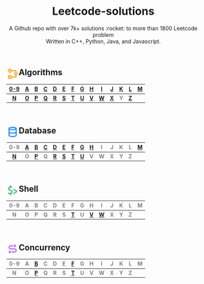 <h1 align="center">Leetcode-solutions</h1>
<p align="center">A Github repo with over 7k+ solutions :rocket: to more than 1800 Leetcode problem<br>Written in C++, Python, Java, and Javascript.</p>
<br>

## <div align="left"><img src="https://github.com/AnasImloul/Leetcode-Solutions/blob/main/icons/algo.svg" width="32px" align="left"/>Algorithms</div>


| [0-9](./scripts/algorithms/0-9/#algorithms-solutions) | [A](./scripts/algorithms/A/#algorithms-solutions) | [B](./scripts/algorithms/B/#algorithms-solutions) | [C](./scripts/algorithms/C/#algorithms-solutions) | [D](./scripts/algorithms/D/#algorithms-solutions) | [E](./scripts/algorithms/E/#algorithms-solutions) | [F](./scripts/algorithms/F/#algorithms-solutions) | [G](./scripts/algorithms/G/#algorithms-solutions) | [H](./scripts/algorithms/H/#algorithms-solutions) | [I](./scripts/algorithms/I/#algorithms-solutions) | [J](./scripts/algorithms/J/#algorithms-solutions) | [K](./scripts/algorithms/K/#algorithms-solutions) | [L](./scripts/algorithms/L/#algorithms-solutions) | [M](./scripts/algorithms/M/#algorithms-solutions) |
|:-----------------------------------------------------:|:-------------------------------------------------:|:-------------------------------------------------:|:-------------------------------------------------:|:-------------------------------------------------:|:-------------------------------------------------:|:-------------------------------------------------:|:-------------------------------------------------:|:-------------------------------------------------:|:-------------------------------------------------:|:-------------------------------------------------:|:-------------------------------------------------:|:-------------------------------------------------:|:-------------------------------------------------:|
|**[N](./scripts/algorithms/N/#algorithms-solutions)**|**[O](./scripts/algorithms/O/#algorithms-solutions)**|**[P](./scripts/algorithms/P/#algorithms-solutions)**|**[Q](./scripts/algorithms/Q/#algorithms-solutions)**|**[R](./scripts/algorithms/R/#algorithms-solutions)**|**[S](./scripts/algorithms/S/#algorithms-solutions)**|**[T](./scripts/algorithms/T/#algorithms-solutions)**|**[U](./scripts/algorithms/U/#algorithms-solutions)**|**[V](./scripts/algorithms/V/#algorithms-solutions)**|**[W](./scripts/algorithms/W/#algorithms-solutions)**|**[X](./scripts/algorithms/X/#algorithms-solutions)**|**<span style='color:grey'>  Y  </span>**|**[Z](./scripts/algorithms/Z/#algorithms-solutions)**|
<br>

## <div align="left"><img src="https://github.com/AnasImloul/Leetcode-Solutions/blob/main/icons/data.svg" width="32px" align="left"/>Database</div>


| <span style='color:grey'>  0-9  </span> | [A](./scripts/database/A/#database-solutions) | [B](./scripts/database/B/#database-solutions) | [C](./scripts/database/C/#database-solutions) | [D](./scripts/database/D/#database-solutions) | [E](./scripts/database/E/#database-solutions) | [F](./scripts/database/F/#database-solutions) | [G](./scripts/database/G/#database-solutions) | [H](./scripts/database/H/#database-solutions) | <span style='color:grey'>  I  </span> | <span style='color:grey'>  J  </span> | <span style='color:grey'>  K  </span> | <span style='color:grey'>  L  </span> | [M](./scripts/database/M/#database-solutions) |
|:---------------------------------------:|:---------------------------------------------:|:---------------------------------------------:|:---------------------------------------------:|:---------------------------------------------:|:---------------------------------------------:|:---------------------------------------------:|:---------------------------------------------:|:---------------------------------------------:|:-------------------------------------:|:-------------------------------------:|:-------------------------------------:|:-------------------------------------:|:---------------------------------------------:|
|**[N](./scripts/database/N/#database-solutions)**|**<span style='color:grey'>  O  </span>**|**[P](./scripts/database/P/#database-solutions)**|**<span style='color:grey'>  Q  </span>**|**[R](./scripts/database/R/#database-solutions)**|**[S](./scripts/database/S/#database-solutions)**|**[T](./scripts/database/T/#database-solutions)**|**[U](./scripts/database/U/#database-solutions)**|**<span style='color:grey'>  V  </span>**|**<span style='color:grey'>  W  </span>**|**<span style='color:grey'>  X  </span>**|**<span style='color:grey'>  Y  </span>**|**<span style='color:grey'>  Z  </span>**|
<br>

## <div align="left"><img src="https://github.com/AnasImloul/Leetcode-Solutions/blob/main/icons/shell.svg" width="32px" align="left"/>Shell</div>


| <span style='color:grey'>  0-9  </span> | <span style='color:grey'>  A  </span> | <span style='color:grey'>  B  </span> | <span style='color:grey'>  C  </span> | <span style='color:grey'>  D  </span> | <span style='color:grey'>  E  </span> | <span style='color:grey'>  F  </span> | <span style='color:grey'>  G  </span> | <span style='color:grey'>  H  </span> | <span style='color:grey'>  I  </span> | <span style='color:grey'>  J  </span> | <span style='color:grey'>  K  </span> | <span style='color:grey'>  L  </span> | <span style='color:grey'>  M  </span> |
|:---------------------------------------:|:-------------------------------------:|:-------------------------------------:|:-------------------------------------:|:-------------------------------------:|:-------------------------------------:|:-------------------------------------:|:-------------------------------------:|:-------------------------------------:|:-------------------------------------:|:-------------------------------------:|:-------------------------------------:|:-------------------------------------:|:-------------------------------------:|
|**<span style='color:grey'>  N  </span>**|**<span style='color:grey'>  O  </span>**|**<span style='color:grey'>  P  </span>**|**<span style='color:grey'>  Q  </span>**|**<span style='color:grey'>  R  </span>**|**<span style='color:grey'>  S  </span>**|**[T](./scripts/shell/T/#shell-solutions)**|**<span style='color:grey'>  U  </span>**|**[V](./scripts/shell/V/#shell-solutions)**|**[W](./scripts/shell/W/#shell-solutions)**|**<span style='color:grey'>  X  </span>**|**<span style='color:grey'>  Y  </span>**|**<span style='color:grey'>  Z  </span>**|
<br>

## <div align="left"><img src="https://github.com/AnasImloul/Leetcode-Solutions/blob/main/icons/concurrency.svg" width="32px" align="left"/>Concurrency</div>


| <span style='color:grey'>  0-9  </span> | <span style='color:grey'>  A  </span> | [B](./scripts/concurrency/B/#concurrency-solutions) | <span style='color:grey'>  C  </span> | <span style='color:grey'>  D  </span> | <span style='color:grey'>  E  </span> | [F](./scripts/concurrency/F/#concurrency-solutions) | <span style='color:grey'>  G  </span> | <span style='color:grey'>  H  </span> | <span style='color:grey'>  I  </span> | <span style='color:grey'>  J  </span> | <span style='color:grey'>  K  </span> | <span style='color:grey'>  L  </span> | <span style='color:grey'>  M  </span> |
|:---------------------------------------:|:-------------------------------------:|:---------------------------------------------------:|:-------------------------------------:|:-------------------------------------:|:-------------------------------------:|:---------------------------------------------------:|:-------------------------------------:|:-------------------------------------:|:-------------------------------------:|:-------------------------------------:|:-------------------------------------:|:-------------------------------------:|:-------------------------------------:|
|**<span style='color:grey'>  N  </span>**|**<span style='color:grey'>  O  </span>**|**[P](./scripts/concurrency/P/#concurrency-solutions)**|**<span style='color:grey'>  Q  </span>**|**<span style='color:grey'>  R  </span>**|**<span style='color:grey'>  S  </span>**|**[T](./scripts/concurrency/T/#concurrency-solutions)**|**<span style='color:grey'>  U  </span>**|**<span style='color:grey'>  V  </span>**|**<span style='color:grey'>  W  </span>**|**<span style='color:grey'>  X  </span>**|**<span style='color:grey'>  Y  </span>**|**<span style='color:grey'>  Z  </span>**|
<br>